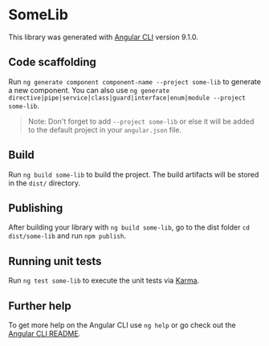 # SomeLib

This library was generated with [Angular CLI](https://github.com/angular/angular-cli) version 9.1.0.

## Code scaffolding

Run `ng generate component component-name --project some-lib` to generate a new component. You can also use `ng generate directive|pipe|service|class|guard|interface|enum|module --project some-lib`.
> Note: Don't forget to add `--project some-lib` or else it will be added to the default project in your `angular.json` file. 

## Build

Run `ng build some-lib` to build the project. The build artifacts will be stored in the `dist/` directory.

## Publishing

After building your library with `ng build some-lib`, go to the dist folder `cd dist/some-lib` and run `npm publish`.

## Running unit tests

Run `ng test some-lib` to execute the unit tests via [Karma](https://karma-runner.github.io).

## Further help

To get more help on the Angular CLI use `ng help` or go check out the [Angular CLI README](https://github.com/angular/angular-cli/blob/master/README.md).
